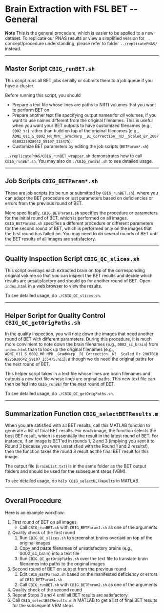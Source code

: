 # Brain Extraction with FSL BET -- General

**Note** This is the general procedure, which is easier to be applied to a new dataset. To replicate our PNAS results or view a simplified version for concept/procedure understanding, please refer to folder `../replicatePNAS/` instead.

---
## Master Script `CBIG_runBET.sh`

This script runs all BET jobs serially or submits them to a job queue if you have a cluster.

Before running this script, you should

* Prepare a text file whose lines are paths to NIfTI volumes that you want to perform BET on
* Prepare another text file specifying output names for *all* volumes, if you want to use names different from the original filenames. This is useful when you want your BET outputs to have customized filenames (e.g., `0002_sc`) rather than build on top of the original filenames (e.g., `ADNI_011_S_0002_MR_MPR__GradWarp__B1_Correction__N3__Scaled_Br_20070108225928642_S9107_I35475`).
* Customize BET parameters by editing the job scripts (`BETParam*.sh`)

`../replicatePNAS/CBIG_runBET_wrapper.sh` demonstrates how to call `CBIG_runBET.sh`. You may also do `./CBIG_runBET.sh` to see detailed usage.

----
## Job Scripts `CBIG_BETParam*.sh`

These are job scripts (to be run or submitted by `CBIG_runBET.sh`), where you can adapt the BET procedure or just parameters based on deficiencies or errors from the previous round of BET.

More specifically, `CBIG_BETParam1.sh` specifies the procedure or parameters for the initial round of BET, which is performed on all images. `CBIG_BETParam2.sh` specifies a different procedure or different parameters for the second round of BET, which is performed only on the images that the first round has failed on. You may need to do several rounds of BET until the BET results of all images are satisfactory.

----
## Quality Inspection Script `CBIG_QC_slices.sh`

This script overlays each extracted brain on top of the corresponding original volume so that you can inspect the BET results and decide which results are unsatisfactory and should go for another round of BET. Open `index.html` in a web browser to view the results.

To see detailed usage, do `./CBIG_QC_slices.sh`.

----
## Helper Script for Quality Control `CBIG_QC_getOrigPaths.sh`

In the quality inspection, you will note down the images that need another round of BET with different parameters. During this procedure, it is much more convinient to note down the brain filenames (e.g., `0002_sc_brain`) from `index.html` than to look up the original filenames (e.g., `ADNI_011_S_0002_MR_MPR__GradWarp__B1_Correction__N3__Scaled_Br_20070108225928642_S9107_I35475.nii`), although we do need the original paths for the next round of BET. 

This helper script takes in a text file whose lines are brain filenames and outputs a new text file whose lines are orginal paths. This new text file can then be fed into `CBIG_runBET` for the next round of BET.

To see detailed usage, do `./CBIG_QC_getOrigPaths.sh`. 

----
## Summarization Function `CBIG_selectBETResults.m`

When you are satisfied with all BET results, call this MATLAB function to generate a list of final BET results. For each image, the function selects the best BET result, which is essentially the result in the latest round of BET. For instance, if an image is BET'ed in rounds 1, 2 and 3 (implying you sent it to Round 3 because you were unsatisfied with the Round 1 and 2 results!), then the function takes the round 3 result as the final BET result for this image.

The output file (`brainList.txt`) is in the same folder as the BET output folders and should be used for the subsequent steps (VBM).

To see detailed usage, do `help CBIG_selectBETResults` in MATLAB.

----
## Overall Procedure

Here is an example workflow:

1. First round of BET on all images
	* Call `CBIG_runBET.sh` with `CBIG_BETParam1.sh` as one of the arguments
2. Quality check of the first round
	1. Run `CBIG_QC_slices.sh` to screenshot brains overlaid on top of the original images
	2. Copy and paste filenames of unsatisfactory brains (e.g., 0002_sc_brain) into a text file
	3. Run `CBIG_QC_getOrigPaths.sh` over the text file to translate brain filenames into paths to the original images
3. Second round of BET on subset from the previous round
	1. Edit `CBIG_BETParam2.sh` based on the manifested deficiency or errors of `CBIG_BETParam1.sh`
	2. Call `CBIG_runBET.sh` with `CBIG_BETParam2.sh` as one of the arguments
4. Quality check of the second round
5. Repeat Steps 3 and 4 until all BET results are satisfactory
6. Call `CBIG_selectBETResults.m` in MATLAB to get a list of final BET results for the subsequent VBM steps

